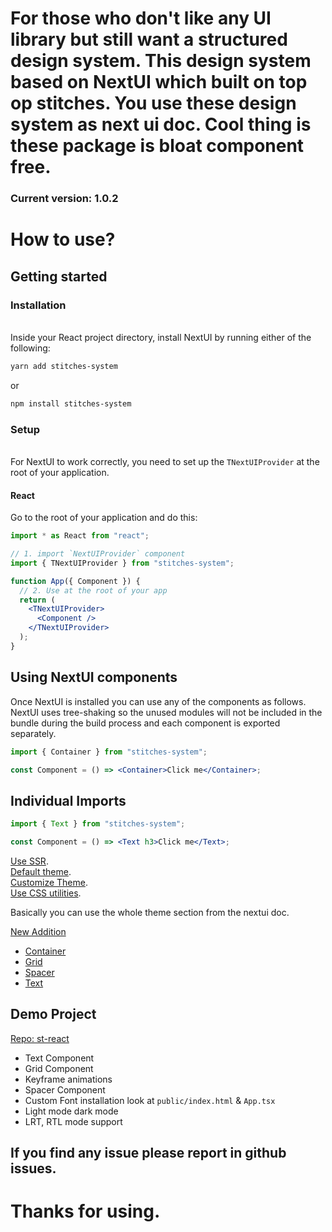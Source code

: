 # For those who don't like any UI library but still want a structured design system. This design system based on NextUI which built on top op stitches. You use these design system as next ui doc. Cool thing is these package is bloat component free.

### Current version: 1.0.2

# How to use?

## Getting started

### Installation

<br>
Inside your React project directory, install NextUI by running either of the following:

```bash
yarn add stitches-system
```

or

```bash
npm install stitches-system
```

### Setup

<br>
For NextUI to work correctly, you need to set up the <code>TNextUIProvider</code> at the root of your application.

#### React

Go to the root of your application and do this:

```jsx
import * as React from "react";

// 1. import `NextUIProvider` component
import { TNextUIProvider } from "stitches-system";

function App({ Component }) {
  // 2. Use at the root of your app
  return (
    <TNextUIProvider>
      <Component />
    </TNextUIProvider>
  );
}
```

## Using NextUI components

Once NextUI is installed you can use any of the components as follows. NextUI uses tree-shaking so the unused modules will not be included in the bundle during the build process and each component is exported separately.

```jsx
import { Container } from "stitches-system";

const Component = () => <Container>Click me</Container>;
```

## Individual Imports

```jsx
import { Text } from "stitches-system";

const Component = () => <Text h3>Click me</Text>;
```

[Use SSR](https://nextui.org/docs/guide/nextui-plus-nextjs). <br>
[Default theme](https://nextui.org/docs/theme/default-theme).<br>
[Customize Theme](https://nextui.org/docs/theme/customize-theme).<br>
[Use CSS utilities](https://nextui.org/docs/theme/utilities).

Basically you can use the whole theme section from the nextui doc.

[New Addition]() <br>

- [Container](https://nextui.org/docs/layout/container)
- [Grid](https://nextui.org/docs/layout/grid)
- [Spacer](https://nextui.org/docs/layout/spacer)
- [Text](https://nextui.org/docs/components/text)

## Demo Project

[Repo: st-react](https://github.com/sshahriazz/st-react/tree/from-package)

- Text Component
- Grid Component
- Keyframe animations
- Spacer Component
- Custom Font installation look at `public/index.html` & `App.tsx`
- Light mode dark mode
- LRT, RTL mode support

## If you find any issue please report in github issues.

# Thanks for using.
